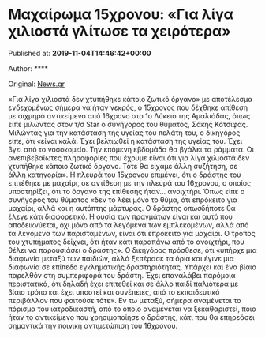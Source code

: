 
# Μαχαίρωμα 15χρονου: «Για λίγα χιλιοστά γλίτωσε τα χειρότερα»

Published at: **2019-11-04T14:46:42+00:00**

Author: ****

Original: [News.gr](https://www.news.gr/ellada/article/2019002/macheroma-15chronou-gia-liga-chiliosta-glitose-ta-chirotera.html)

«Για λίγα χιλιοστά δεν χτυπήθηκε κάποιο ζωτικό όργανο» με αποτέλεσμα ενδεχομένως σήμερα να ήταν νεκρός, ο 15χρονος που δέχθηκε απίθεση με αιχμηρό αντικείμενο από 16χρονο στο 1ο Λύκειο της Αμαλιάδας, όπως είπε μιλώντας στον τ/σ Star ο συνήγορος του θύματος, Σάκης Κότσιφας.
Μιλώντας για την κατάσταση της υγείας του πελάτη του, ο δικηγόρος είπε, ότι «είναι καλά. Έχει βελτιωθεί η κατάσταση της υγείας του. Έχει βγει από το νοσοκομείο. Την επόμενη εβδομάδα θα βγάλει τα ράμματα. Οι ανεπιβεβαίωτες πληροφορίες που έχουμε είναι ότι για λίγα χιλιοστά δεν χτυπήθηκε κάποιο ζωτικό όργανο. Τότε θα είχαμε άλλη συζήτηση, σε άλλη κατηγορία».
Η πλευρά του 15χρονου επιμένει, ότι ο δράστης του επιτέθηκε με μαχαίρι, σε αντίθεση με την πλευρά του 16χρονου, ο οποίος υποστηρίζει, ότι το όργανο της επίθεσης ήταν... ανοιχτήρι. Όπως είπε ο συνήγορος του θύματος «δεν το λέει μόνο το θύμα, ότι επρόκειτο για μαχαίρι, αλλά και η αυτόπτης μάρτυρας. Ο δράστης οπωσδήποτε θα έλεγε κάτι διαφορετικό. Η ουσία των πραγμάτων είναι και αυτό που αποδεικνύεται, όχι μόνο από τα λεγόμενα των εμπλεκομένων, αλλά από τα λεγόμενα των παρισταμένων, είναι ότι επρόκειτο για μαχαίρι. Ο τρόπος του χτυπήματος δείχνει, ότι ήταν κάτι παραπάνω από το ανοιχτήρι, που θέλει να παρουσιάσει ο δράστης».
Ο δικηγόρος πρόσθεσε, ότι «υπήρχε μια διαφωνία μεταξύ των παιδιών, αλλά ξεπέρασε τα όρια και έγινε μια διαφωνία σε επίπεδο εγκληματικής δραστηριότητας. Υπάρχει και ένα βίαιο παρελθόν στη συμπεριφορά του δράστη. Έχει επαναλάβει παρόμοια περιστατικά, ότι δηλαδή έχει επιτεθεί και σε άλλο παιδί παλιότερα με βίαιο τρόπο και έχει υποστεί και συνέπειες, από το εκπαιδευτικό περιβάλλον που φοιτούσε τότε».
Εν τω μεταξύ, σήμερα αναμένεται το πόρισμα του ιατροδικαστή, από το οποίο αναμένεται να ξεκαθαριστεί, ποιο ήταν το αντικείμενο που χρησιμοποίησε ο δράστης, κάτι που θα επηρεάσει σημαντικά την ποινική αντιμετώπιση του 16χρονου.
